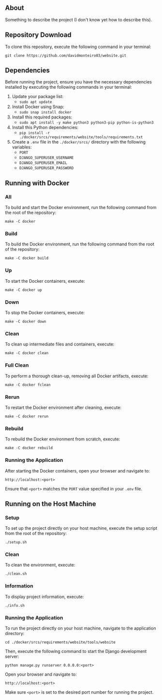 ## About
<p>Something to describe the project (I don't know yet how to describe this).</p>

## Repository Download
<p>To clone this repository, execute the following command in your terminal:</p>

`git clone https://github.com/davidmonteiro03/website.git`

## Dependencies
<p>Before running the project, ensure you have the necessary dependencies installed by executing the following commands in your terminal:</p>

1. Update your package list:
   - `sudo apt update`
2. Install Docker using Snap:
   - `sudo snap install docker`
3. Install this required packages:
   - `sudo apt install -y make python3 python3-pip python-is-python3`
4. Install this Python dependencies:
   - `pip install -r ./docker/srcs/requirements/website/tools/requirements.txt`
5. Create a `.env` file in the `./docker/srcs/` directory with the following variables:
   - `PORT`
   - `DJANGO_SUPERUSER_USERNAME`
   - `DJANGO_SUPERUSER_EMAIL`
   - `DJANGO_SUPERUSER_PASSWORD`

## Running with Docker
### All
<p>To build and start the Docker environment, run the following command from the root of the repository:</p>

`make -C docker`

### Build
<p>To build the Docker environment, run the following command from the root of the repository:</p>

`make -C docker build`

### Up
<p>To start the Docker containers, execute:</p>

`make -C docker up`

### Down
<p>To stop the Docker containers, execute:</p>

`make -C docker down`

### Clean
<p>To clean up intermediate files and containers, execute:</p>

`make -C docker clean`

### Full Clean
<p>To perform a thorough clean-up, removing all Docker artifacts, execute:</p>

`make -C docker fclean`

### Rerun
<p>To restart the Docker environment after cleaning, execute:</p>

`make -C docker rerun`

### Rebuild
<p>To rebuild the Docker environment from scratch, execute:</p>

`make -C docker rebuild`

### Running the Application
<p>After starting the Docker containers, open your browser and navigate to:</p>

`http://localhost:<port>`

<p>

Ensure that `<port>` matches the `PORT` value specified in your `.env` file.

</p>

## Running on the Host Machine
### Setup
<p>To set up the project directly on your host machine, execute the setup script from the root of the repository:<p>

`./setup.sh`

### Clean
<p>To clean the environment, execute:</p>

`./clean.sh`

### Information
<p>To display project information, execute:</p>

`./info.sh`

### Running the Application
<p>To run the project directly on your host machine, navigate to the application directory:</p>

`cd ./docker/srcs/requirements/website/tools/website`

<p>Then, execute the following command to start the Django development server:</p>

`python manage.py runserver 0.0.0.0:<port>`

<p>Open your browser and navigate to:</p>

`http://localhost:<port>`

<p>

Make sure `<port>` is set to the desired port number for running the project.

</p>
